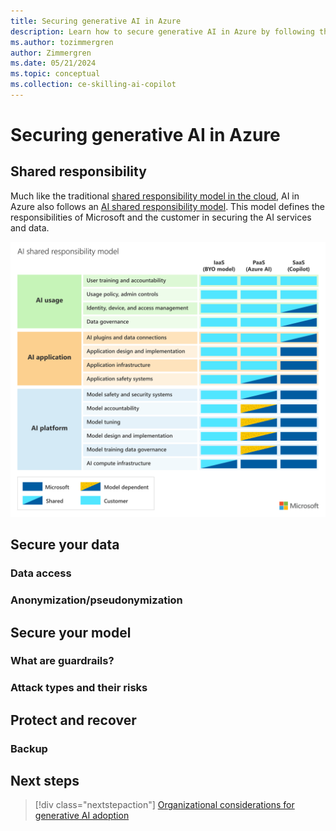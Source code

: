 ```yaml
---
title: Securing generative AI in Azure
description: Learn how to secure generative AI in Azure by following the shared responsibility model, securing your data and models, and protecting and recovering your data.
ms.author: tozimmergren
author: Zimmergren
ms.date: 05/21/2024
ms.topic: conceptual
ms.collection: ce-skilling-ai-copilot
---
```


# Securing generative AI in Azure

## Shared responsibility

Much like the traditional [shared responsibility model in the cloud](/azure/security/fundamentals/shared-responsibility), AI in Azure also follows an [AI shared responsibility model](/azure/security/fundamentals/shared-responsibility-ai). This model defines the responsibilities of Microsoft and the customer in securing the AI services and data.

![A diagram showing the shared responsibility model for AI in Azure.](./media/ai-shared-responsibility.svg)

## Secure your data

### Data access

### Anonymization/pseudonymization

## Secure your model

### What are guardrails?

### Attack types and their risks

## Protect and recover

### Backup

## Next steps

> [!div class="nextstepaction"]
> [Organizational considerations for generative AI adoption](./organize.md)
